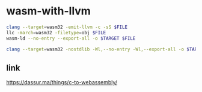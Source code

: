# wasm-with-llvm

```bash
clang --target=wasm32 -emit-llvm -c -sS $FILE
llc -march=wasm32 -filetype=obj $FILE
wasm-ld --no-entry --export-all -o $TARGET $FILE
```

```bash
clang --target=wasm32 -nostdlib -Wl,--no-entry -Wl,--export-all -o $TARGET $FILE
```

## link
https://dassur.ma/things/c-to-webassembly/

